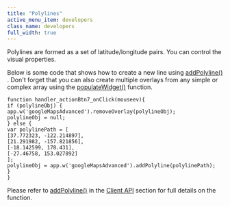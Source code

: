 ```yaml
---
title: "Polylines"
active_menu_item: developers
class_name: developers
full_width: true
---
```



Polylines are formed as a set of latitude/longitude pairs. You can control the visual properties.

Below is some code that shows how to create a new line using [addPolyline()](../../../../scripting-apis/client-api/widget-object-functions/advanced-maps/addpolyline) . Don't forget that you can also create multiple overlays from any simple or complex array using the [populateWidget()](../using-populatewidget) function.

    function handler_actionBtn7_onClick(mouseev){
    if (polylineObj) {
    app.w('googleMapsAdvanced').removeOverlay(polylineObj);
    polylineObj = null;
    } else {
    var polylinePath = [
    [37.772323, -122.214897],
    [21.291982, -157.821856],
    [-18.142599, 178.431],
    [-27.46758, 153.027892]
    ];
    polylineObj = app.w('googleMapsAdvanced').addPolyline(polylinePath);
    }
    }
   

Please refer to [addPolyline()](../../../../scripting-apis/client-api/widget-object-functions/advanced-maps/addpolyline) in the [Client API](../../../../scripting-apis/client-api/index) section for full details on the function.

